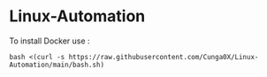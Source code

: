 # Linux-Automation

To install Docker use : 
```
bash <(curl -s https://raw.githubusercontent.com/Cunga0X/Linux-Automation/main/bash.sh)
```
